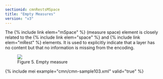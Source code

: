 ```yaml
---
sectionid: cmnRestsMSpace
title: "Empty Measures"
version: "v3"
---
```


The {% include link elem="mSpace" %} (<span class="expan">measure space</span>) element is closely
related to the {% include link elem="space" %} and {% include link elem="mRest" %} elements. It
is used to explicitly indicate that a layer has no content but that no information
is
missing from the encoding.


<figure class="figure"><img src="{{ site.baseurl }}/Images/ExampleImages/mspace-300-20100514.png" class="img-responsive"><figcaption class="figure-caption">Figure 5. Empty measure</figcaption>
</figure>{% include mei example="cmn/cmn-sample103.xml" valid="true" %}
